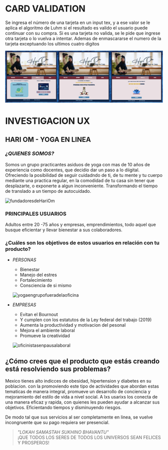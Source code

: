 # **CARD VALIDATION**
Se ingresa el número de una tarjeta en un input tex, y a ese valor se le aplica el algoritmo de Luhm si el resultado es valido el usuario puede continuar con su compra. Si es una tarjeta no valida, se le pide que ingrese otra tarjeta o lo vuelva a intentar. Ademas de enmascararse el numero de la tarjeta exceptuando los ultimos cuatro digitos

![pantallaPrincipal](proyectouno.jpg)

# INVESTIGACION UX
## **HARI OM - YOGA EN LINEA**
### **_¿QUIENES SOMOS?_**
Somos un grupo practicantes asiduos de yoga con  mas de 10 años de experiencia como docentes, que decidio dar un paso a lo diigital. Ofreciendo la posibilidad de seguir cuidadndo de ti, de tu mente y tu cuerpo mediante una practica regular, en la comodidad de tu casa sin tener que desplazarte, o exponerte a algun inconveniente. Transformando el tiempo de translado a un tiempo de autocuidado.

![fundadoresdeHariOm](https://dam.cosmoenespanol.com/wp-content/uploads/2020/07/acroyoga-fit-770x513.jpg)

### **PRINCIPALES USUARIOS**
Adultos entre 20 -75 años y empresas, emprendimientos, todo aquel que busque eficientar y llevar bienestar a sus colaboradores.


### **¿Cuáles son los objetivos de estos usuarios en relación con tu producto?**
* _PERSONAS_
    * Bienestar
    * Manejo del estres
    * Fortalecimiento
    * Consciencia de si mismo 

    ![yogaengrupofueradelaoficina](https://i2.wp.com/lasaladeblanca.es/wp-content/uploads/2016/06/yoga-grupo-600.jpg)

* _EMPRESAS_
    * Evitan el Bournout
    * Y cumplen con los estatutos de la Ley federal del trabajo (2019)
    * Aumenta la productividad y motivacion del pesonal
    * Mejora el ambiente laboral 
    * Promueve la creatividad

    ![oficinistasenpausalaboral](https://www.ultimasnoticias.ec/files/article_main/uploads/2019/08/05/5d4898ef2ec61.jpeg)

## **¿Cómo crees que el producto que estás creando está resolviendo sus problemas?**
Mexico tienes alto indicces de obesidad, hipertension y diabetes en su poblacion. con la promoviendo este tipo de actividades que abordan estas tematicas de manera integral, promueve  un desarrollo de conciencia y mejoramiento del estilo de vida  a nivel social.
A lxs usarixs los conecta de una manera eficaz y rapida, con quienes les pueden ayudar a alcanzar sus objetivos. Eficientando tiempos y disminuyendo riesgos.

De modo tal que sus servicios al ser completamente en linea, se vuelve incongruente que su pago requiera ser presencial.       

 >_"LOKAH SAMASTAH SUKHINO BHAVANTU"_  
 >¡QUE TODOS LOS SERES DE TODOS LOS UNIVERSOS SEAN FELICES Y PROSPEROS!
